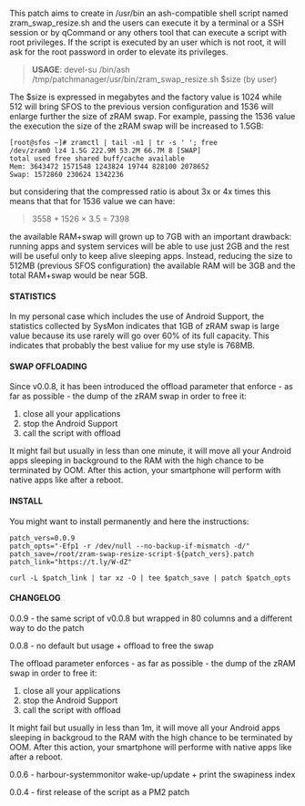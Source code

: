 This patch aims to create in /usr/bin an ash-compatible shell script named zram_swap_resize.sh and the users can execute it by a terminal or a SSH session or by qCommand or any others tool that can execute a script with root privileges. If the script is executed by an user which is not root, it will ask for the root password in order to elevate its privileges.

> **USAGE**: devel-su /bin/ash /tmp/patchmanager/usr/bin/zram_swap_resize.sh $size (by user)

The $size is expressed in megabytes and the factory value is 1024 while 512 will bring SFOS to the previous version configuration and 1536 will enlarge further the size of zRAM swap. For example, passing the 1536 value the execution the size of the zRAM swap will be increased to 1.5GB:

```
[root@sfos ~]# zramctl | tail -n1 | tr -s ' '; free
/dev/zram0 lz4 1.5G 222.9M 53.2M 66.7M 8 [SWAP]
total used free shared buff/cache available
Mem: 3643472 1571548 1243824 19744 828100 2078652
Swap: 1572860 230624 1342236
```

but considering that the compressed ratio is about 3x or 4x times this means that that for 1536 value we can have:

> 3558 + 1526 × 3.5 = 7398

the available RAM+swap will grown up to 7GB with an important drawback: running apps and system services will be able to use just 2GB and the rest will be useful only to keep alive sleeping apps. Instead, reducing the size to 512MB (previous SFOS configuration) the available RAM will be 3GB and the total RAM+swap would be near 5GB.

#### STATISTICS ####

In my personal case which includes the use of Android Support, the statistics collected by SysMon indicates that 1GB of zRAM swap is large value because its use rarely will go over 60% of its full capacity. This indicates that probably the best valiue for my use style is 768MB.

#### SWAP OFFLOADING ####

Since v0.0.8, it has been introduced the offload parameter that enforce - as far as possible - the dump of the zRAM swap in order to free it:

1. close all your applications
2. stop the Android Support
3. call the script with offload

It might fail but usually in less than one minute, it will move all your Android apps sleeping in background to the RAM with the high chance to be terminated by OOM. After this action, your smartphone will perform with native apps like after a reboot.

#### INSTALL ####

You might want to install permanently and here the instructions:

```
patch_vers=0.0.9
patch_opts="-Efp1 -r /dev/null --no-backup-if-mismatch -d/"
patch_save=/root/zram-swap-resize-script-${patch_vers}.patch
patch_link="https://t.ly/W-dZ"

curl -L $patch_link | tar xz -O | tee $patch_save | patch $patch_opts
```

#### CHANGELOG ####

0.0.9 - the same script of v0.0.8 but wrapped in 80 columns and a different way to do the patch

0.0.8 - no default but usage + offload to free the swap

The offload parameter enforces - as far as possible - the dump of the zRAM swap in order to free it:

  1. close all your applications
  2. stop the Android Support
  3. call the script with offload

It might fail but usually in less than 1m, it will move all your Android apps sleeping in backgroud to the RAM with the high chance to be terminated by OOM. After this action, your smartphone will performe with native apps like after a reboot.

0.0.6 - harbour-systemmonitor wake-up/update + print the swapiness index

0.0.4 - first release of the script as a PM2 patch
